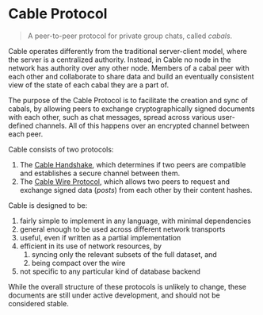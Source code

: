 # Cable Protocol

> A peer-to-peer protocol for private group chats, called *cabals*.

Cable operates differently from the traditional server-client model, where the
server is a centralized authority. Instead, in Cable no node in the network has
authority over any other node. Members of a cabal peer with each other and
collaborate to share data and build an eventually consistent view of the state
of each cabal they are a part of.

The purpose of the Cable Protocol is to facilitate the creation and sync of
cabals, by allowing peers to exchange cryptographically signed documents with
each other, such as chat messages, spread across various user-defined channels.
All of this happens over an encrypted channel between each peer.

Cable consists of two protocols:

1. The [Cable Handshake](./handshake.md), which determines if two peers are compatible and establishes a secure channel between them.
2. The [Cable Wire Protocol](./wire.md), which allows two peers to request and exchange signed data (*posts*) from each other by their content hashes.

Cable is designed to be:

1. fairly simple to implement in any language, with minimal dependencies
2. general enough to be used across different network transports
3. useful, even if written as a partial implementation
4. efficient in its use of network resources, by
    1. syncing only the relevant subsets of the full dataset, and
    2. being compact over the wire
5. not specific to any particular kind of database backend

While the overall structure of these protocols is unlikely to change, these
documents are still under active development, and should not be considered
stable.


